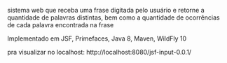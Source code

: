 sistema web que receba uma frase digitada pelo usuário e retorne a quantidade de palavras distintas, bem como a quantidade de ocorrências de cada palavra encontrada na frase

Implementado em JSF, Primefaces, Java 8, Maven, WildFly 10

pra visualizar no localhost:
http://localhost:8080/jsf-input-0.0.1/
